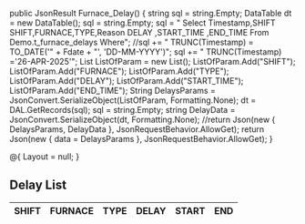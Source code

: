  public JsonResult Furnace_Delay()
        {
            string sql = string.Empty;
            DataTable dt = new DataTable();
            sql = string.Empty;
            sql = " Select Timestamp,SHIFT SHIFT,FURNACE,TYPE,Reason DELAY ,START_TIME ,END_TIME  From Demo.t_furnace_delays Where";
            //sql += "  TRUNC(Timestamp) = TO_DATE('" + Fdate + "', 'DD-MM-YYYY')";
            sql += "  TRUNC(Timestamp) ='26-APR-2025'";
            List<String> ListOfParam = new List<string>();
            ListOfParam.Add("SHIFT");
            ListOfParam.Add("FURNACE");
            ListOfParam.Add("TYPE");
            ListOfParam.Add("DELAY");
            ListOfParam.Add("START_TIME");
            ListOfParam.Add("END_TIME");
            String DelaysParams = JsonConvert.SerializeObject(ListOfParam, Formatting.None);
            dt = DAL.GetRecords(sql);
            sql = string.Empty;
            string DelayData = JsonConvert.SerializeObject(dt, Formatting.None);
            //return Json(new { DelaysParams, DelayData }, JsonRequestBehavior.AllowGet);
            return Json(new { data = DelaysParams }, JsonRequestBehavior.AllowGet);
        }

        
@{
    Layout = null;
}
<!DOCTYPE html>

<html>
<head>
    <meta name="viewport" content="width=device-width" />
    <title>jqueryDatatable</title>
    <link href="https://cdn.datatables.net/1.13.6/css/jquery.dataTables.min.css" rel="stylesheet" />    
</head>
<body>
    <div> 
        <h2>Delay List</h2>
        <table id="employeeTable" class="display">
            <thead>
                <tr>
                    <th>SHIFT</th>
                    <th>FURNACE</th>
                    <th>TYPE</th>
                    <th>DELAY</th>
                    <th>START</th>
                    <th>END</th>
                </tr>
            </thead>
        </table>
    </div>
</body>
</html>
<script src="https://code.jquery.com/jquery-3.6.0.min.js"></script>
<script src="https://cdn.datatables.net/1.13.6/js/jquery.dataTables.min.js"></script>

<script>
    $(document).ready(function () {
        debugger;
        $('#employeeTable').DataTable({            
            colResize:{
            realtime:true
            },
            "ajax": {
                "url": "@Url.Action("Furnace_Delay", "Sinter_Plant")",
                "type": "GET",
                "datatype": "json"
            },
            "columns": [
                { "data": "SHIFT" },
                { "data": "FURNACE" },
                { "data": "TYPE" },
                { "data": "DELAY" },
                { "data": "START_TIME" },
                { "data": "END_TIME" }
            ]
        });
    });
</script>
